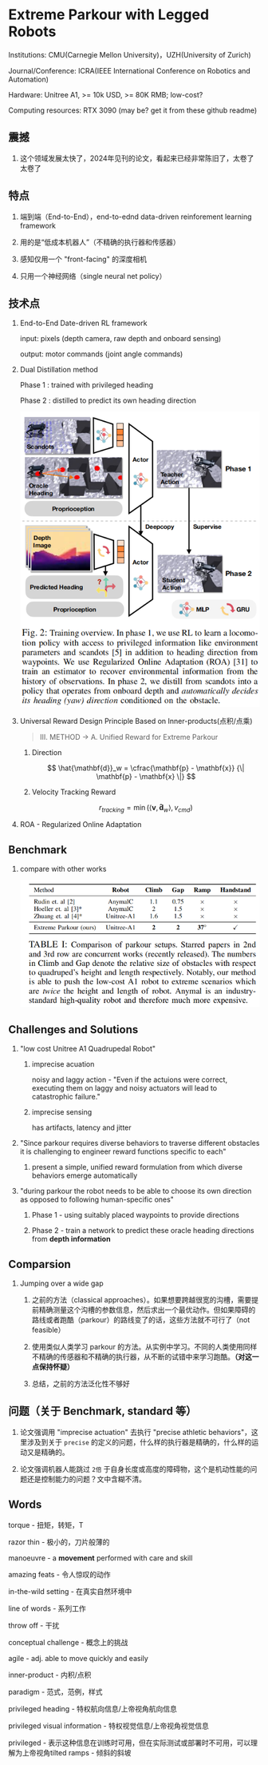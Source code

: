 # Extreme Parkour with Legged Robots 

Institutions: CMU(Carnegie Mellon University)，UZH(University of Zurich)

Journal/Conference: ICRA(IEEE International Conference on Robotics and Automation)

Hardware: Unitree A1, >= 10k USD, >= 80K RMB; low-cost? 

Computing resources: RTX 3090 (may be? get it from these github readme)


## 震撼

1. 这个领域发展太快了，2024年见刊的论文，看起来已经非常陈旧了，太卷了太卷了



## 特点 

1. 端到端（End-to-End），end-to-ednd data-driven reinforement learning framework

2. 用的是“低成本机器人”（不精确的执行器和传感器）

3. 感知仅用一个 "front-facing" 的深度相机

4. 只用一个神经网络（single neural net policy） 

## 技术点

1. End-to-End Date-driven RL framework

    input: pixels (depth camera, raw depth and onboard sensing)

    output: motor commands (joint angle commands)

2. Dual Distillation method

    Phase 1 : trained with privileged heading

    Phase 2 : distilled to predict its own heading direction 

    ![alt text](./resources/tr_overview.png)

3. Universal Reward Design Principle Based on Inner-products(点积/点乘)

    > III. METHOD ->  A. Unified Reward for Extreme Parkour
    1. Direction 

        $$ 
        \hat{\mathbf{d}}_w = 
        \cfrac{\mathbf{p} - \mathbf{x}}
        {\| \mathbf{p} - \mathbf{x} \|} 
        $$

    2. Velocity Tracking Reward 

        $$
        r_{tracking} = \min( \left<  \mathbf{v}, \mathbf{\hat{d}}_w \right>, v_{cmd})
        $$

4. ROA - Regularized Online Adaptation 



## Benchmark

1. compare with other works

    ![img1](./resources/benchmark.png)


## Challenges and Solutions 

1. "low cost Unitree A1 Quadrupedal Robot"

    1) imprecise acuation 

        noisy and laggy action - "Even if the actuions were correct, executing them on laggy and noisy actuators will lead to catastrophic failure." 

    2) imprecise sensing 

        has artifacts, latency and jitter

2. "Since parkour requires diverse behaviors to traverse different obstacles it is challenging to engineer reward functions specific to each"

    1) present a simple, unified reward formulation from which diverse behaviors emerge automatically

3. "during parkour the robot needs to be able to choose its own direction as opposed to following human-specific ones"

    1) Phase 1 - using suitably placed waypoints to provide directions 

    2) Phase 2 - train a network to predict these oracle heading directions from **depth information** 

## Comparsion 

1. Jumping over a wide gap 
    
    1) 之前的方法（classical approaches）。如果想要跨越很宽的沟槽，需要提前精确测量这个沟槽的参数信息，然后求出一个最优动作。但如果障碍的路线或者跑酷（parkour）的路线变了的话，这些方法就不可行了（not feasible）

    2) 使用类似人类学习 parkour 的方法。从实例中学习。不同的人类使用同样不精确的传感器和不精确的执行器，从不断的试错中来学习跑酷。**（对这一点保持怀疑）**

    3) 总结，之前的方法泛化性不够好

## 问题（关于 Benchmark, standard 等）

1. 论文强调用 "imprecise actuation" 去执行 "precise athletic behaviors"，这里涉及到关于 `precise` 的定义的问题，什么样的执行器是精确的，什么样的运动又是精确的。

2. 论文强调机器人能跳过 `2倍` 于自身长度或高度的障碍物，这个是机动性能的问题还是控制能力的问题？文中含糊不清。





## Words 

torque - 扭矩，转矩，T

razor thin - 极小的，刀片般薄的

manoeuvre - a **movement** performed with care and skill

amazing feats - 令人惊叹的动作

in-the-wild setting - 在真实自然环境中

line of words - 系列工作

throw off -  干扰

conceptual challenge - 概念上的挑战

agile - adj. able to move quickly and easily 

inner-product - 内积/点积

paradigm - 范式，范例，样式

privileged heading - 特权航向信息/上帝视角航向信息

privileged visual information - 特权视觉信息/上帝视角视觉信息

privileged - 表示这种信息在训练时可用，但在实际测试或部署时不可用，可以理解为上帝视角tilted ramps - 倾斜的斜坡


